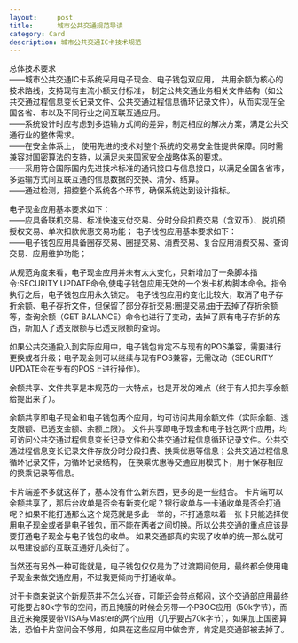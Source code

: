 ```yaml
---
layout:     post
title:      城市公共交通规范导读
category: Card
description: 城市公共交通IC卡技术规范
---
```


总体技术要求  
——城市公共交通IC卡系统采用电子现金、电子钱包双应用， 共用余额为核心的技术路线，支持现有主流小额支付标准， 制定公共交通业务相关文件结构（如公共交通过程信息变长记录文件、公共交通过程信息循环记录文件），从而实现在全国各省、市以及不同行业之间互联互通应用。  
——系统设计时应考虑到多运输方式间的差异，制定相应的解决方案，满足公共交通行业的整体需求。  
——在安全体系上， 使用先进的技术对整个系统的交易安全性提供保障。同时需兼容对国密算法的支持，以满足未来国家安全战略体系的要求。  
——采用符合国际国内先进技术标准的通讯接口与信息接口，以满足全国各省市，多运输方式间互联互通的信息数据的交换、清分、结算。  
——通过检测，把控整个系统各个环节，确保系统达到设计指标。  

电子现金应用基本要求如下：  
——应具备联机交易、标准快速支付交易、分时分段扣费交易（含双币）、脱机预授权交易、单次扣款优惠交易功能；
电子钱包应用基本要求如下：  
——电子钱包应用具备圈存交易、圈提交易、消费交易、复合应用消费交易、查询交易、应用维护功能；

从规范角度来看，电子现金应用并未有太大变化，只新增加了一条脚本指令:SECURITY UPDATE命令,使电子钱包应用无效的一个发卡机构脚本命令。指令执行之后，电子钱包应用永久锁定。
电子钱包应用的变化比较大，取消了电子存折余额、电子存折文件，但保留了部分存折交易:圏提交易;由于去掉了存折余额等，查询余额（GET BALANCE）命令也进行了变动，去掉了原有电子存折的东西，新加入了透支限额与已透支限额的查询。

如果公共交通投入到实际应用中，电子钱包肯定不与现有的POS兼容，需要进行更换或者升级；电子现金则可以继续与现有POS兼容，无需改动（SECURITY UPDATE会在专有的POS上进行操作）。

余额共享、文件共享是本规范的一大特点，也是开发的难点（终于有人把共享余额给提出来了）。

余额共享即电子现金和电子钱包两个应用，均可访问共用余额文件（实际余额、透支限额、已透支金额、余额上限）。
文件共享即电子现金和电子钱包两个应用，均可访问公共交通过程信息变长记录文件和公共交通过程信息循环记录文件。公共交通过程信息变长记录文件存放分时分段扣费、换乘优惠等信息；公共交通过程信息循环记录文件，为循环记录结构， 在换乘优惠等交通应用模式下，用于保存相应
的换乘记录等信息。

卡片端差不多就这样了，基本没有什么新东西，更多的是一些组合。
卡片端可以余额共享了，那后台收单是否会有新变化呢？银行收单与一卡通收单是否会打通呢？如果不能打通那么这个规范就是多此一举的，不打通意味着一张卡只能选择使用电子现金或者是电子钱包，而不能在两者之间切换。所以公共交通的重点应该是要打通电子现金与电子钱包的收单。
如果交通部真的实现了收单的统一那么就可以甩建设部的互联互通好几条街了。

当然还有另外一种可能就是，电子钱包仅仅是为了过渡期间使用，最终都会使用电子现金来做交通应用，不过我更倾向于打通收单。

对于卡商来说这个新规范并不怎么兴奋，可能还会带点郁闷，这个交通部应用最终可能要占80k字节的空间，而且掩膜的时候会另带一个PBOC应用（50k字节），而且近来掩膜要带VISA与Master的两个应用（几乎要占70k字节），如果加上国密算法，恐怕卡片空间会不够用，如果在这些应用中做舍弃，肯定是交通部被去掉了。

&nbsp;

